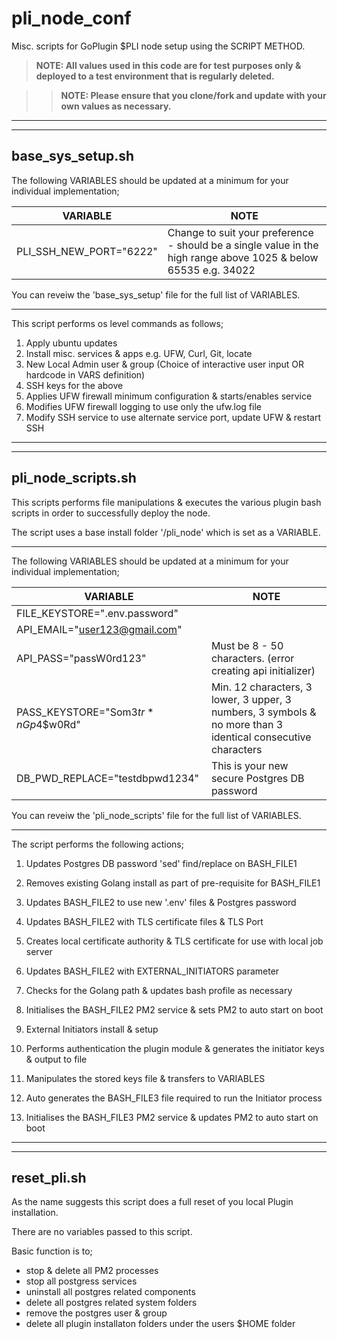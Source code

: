 # pli_node_conf
Misc. scripts for GoPlugin $PLI node setup using the SCRIPT METHOD.

> **NOTE: All values used in this code are for test purposes only & deployed to a test environment that is regularly deleted.**

>> **NOTE: Please ensure that you clone/fork and update with your own values as necessary.**

---

---
## base_sys_setup.sh


The following VARIABLES should be updated at a minimum for your individual implementation;


| VARIABLE |  NOTE |
|----------|-------|
|PLI_SSH_NEW_PORT="6222"| Change to suit your preference - should be a single value in the high range above 1025 & below 65535 e.g. 34022|

You can reveiw the 'base_sys_setup' file for the full list of VARIABLES.

---

This script performs os level commands as follows;
1. Apply ubuntu updates
2. Install misc. services & apps e.g. UFW, Curl, Git, locate 
3. New Local Admin user & group (Choice of interactive user input OR hardcode in VARS definition)
4. SSH keys for the above 
5. Applies UFW firewall minimum configuration & starts/enables service
6. Modifies UFW firewall logging to use only the ufw.log file
7. Modify SSH service to use alternate service port, update UFW & restart SSH

---
---
## pli_node_scripts.sh

This scripts performs file manipulations & executes the various plugin bash scripts in order 
to successfully deploy the node. 

The script uses a base install folder '/pli_node' which is set as a VARIABLE.

---
The following VARIABLES should be updated at a minimum for your individual implementation;


| VARIABLE |  NOTE |
|----------|-------|
|FILE_KEYSTORE=".env.password"||
|API_EMAIL="user123@gmail.com"||
|API_PASS="passW0rd123"|Must be 8 - 50 characters. (error creating api initializer)|
|PASS_KEYSTORE="Som3$tr*nGp4$$w0Rd"| Min. 12 characters, 3 lower, 3 upper, 3 numbers, 3 symbols & no more than 3 identical consecutive characters|
|DB_PWD_REPLACE="testdbpwd1234"|This is your new secure Postgres DB password|

You can reveiw the 'pli_node_scripts' file for the full list of VARIABLES.

---

The script performs the following actions;
1. Updates Postgres DB password 'sed' find/replace on BASH_FILE1
2. Removes existing Golang install as part of pre-requisite for BASH_FILE1
3. Updates BASH_FILE2 to use new '.env' files & Postgres password
4. Updates BASH_FILE2 with TLS certificate files & TLS Port
5. Creates local certificate authority & TLS certificate for use with local job server
6. Updates BASH_FILE2 with EXTERNAL_INITIATORS parameter
7. Checks for the Golang path & updates bash profile as necessary
8. Initialises the BASH_FILE2 PM2 service & sets PM2 to auto start on boot

9. External Initiators install & setup
10. Performs authentication the plugin module & generates the initiator keys & output to file
11. Manipulates the stored keys file & transfers to VARIABLES
12. Auto generates the BASH_FILE3 file required to run the Initiator process
13. Initialises the BASH_FILE3 PM2 service & updates PM2 to auto start on boot

---
---


## reset_pli.sh

As the name suggests this script does a full reset of you local Plugin installation.

There are no variables passed to this script.

Basic function is to;
- stop & delete all PM2 processes
- stop all postgress services
- uninstall all postgres related components
- delete all postgres related system folders
- remove the postgres user & group
- delete all plugin installaton folders under the users $HOME folder
